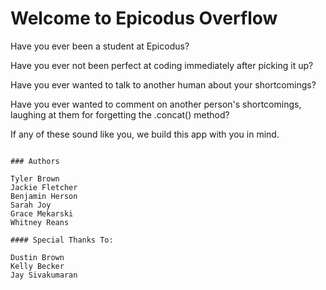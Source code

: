 # Welcome to Epicodus Overflow

Have you ever been a student at Epicodus?

Have you ever not been perfect at coding immediately after picking it up?

Have you ever wanted to talk to another human about your shortcomings?

Have you ever wanted to comment on another person's shortcomings, laughing at them for forgetting the .concat() method?

If any of these sound like you, we build this app with you in mind.

```

### Authors

Tyler Brown
Jackie Fletcher
Benjamin Herson
Sarah Joy
Grace Mekarski
Whitney Reans

#### Special Thanks To:

Dustin Brown
Kelly Becker
Jay Sivakumaran
